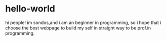 # hello-world

hi people!
im sondos,and i am an beginner in programming, so i hope that i choose the best webpage to build my self in straight way to be prof.in programming.
